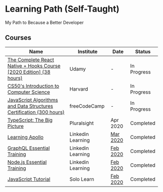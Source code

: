 # Learning Path (Self-Taught)

My Path to Because a Better Developer

## Courses

| Name                                                                                                                                           | Institute         | Date                                                                                | Status      |
| ---------------------------------------------------------------------------------------------------------------------------------------------- | ----------------- | ----------------------------------------------------------------------------------- | ----------- |
| [The Complete React Native + Hooks Course [2020 Edition] (38 hours)](https://www.udemy.com/course/the-complete-react-native-and-redux-course/) | Udamy             | -                                                                                   | In Progress |
| [CS50's Introduction to Computer Science](https://cs50.harvard.edu/x/2020/)                                                                    | Harvard           | -                                                                                   | In Progress |
| [JavaScript Algorithms and Data Structures Certification (300 hours)](https://www.freecodecamp.org/learn/)                                     | freeCodeCamp      | -                                                                                   | In Progress |
| [TypeScript: The Big Picture](https://www.pluralsight.com/courses/typescript-big-picture)                                                      | Pluralsight       | Apr 2020                                                                            | Completed   |
| [Learning Apollo](https://www.linkedin.com/learning/learning-apollo/set-up-the-base-crm-react-project)                                         | Linkedin Learning | [Mar 2020](certifications/CertificateOfCompletion_Learning-Apollo.pdf)              | Completed   |
| [GraphQL Essential Training](https://www.linkedin.com/learning/graphql-essential-training)                                                     | Linkedin Learning | [Feb 2020](certifications/CertificateOfCompletion_Graphql-Essential-Training.pdf)   | Completed   |
| [Node.js Essential Training](https://www.linkedin.com/learning/node-js-essential-training-2)                                                   | Linkedin Learning | [Feb 2020](certifications/CertificateOfCompletion_Node-Js-Essential-Training-2.pdf) | Completed   |
| [JavaScript Tutorial](https://www.sololearn.com/Course/JavaScript/)                                                                            | Solo Learn        | [Feb 2020](certifications/certificate-javascript-tutorial-course.pdf)               | Completed   |
